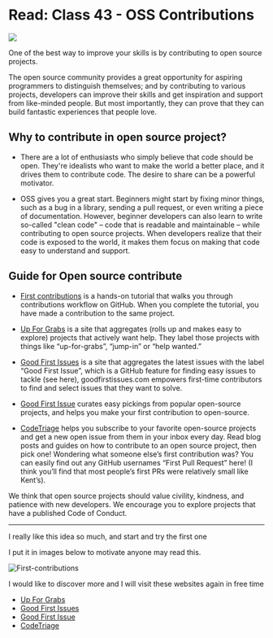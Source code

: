 # Read: Class 43 - OSS Contributions

![](https://veliovgroup.com/uploads/big2x-Hzs5CWELcJceyTkiP.png)

One of the best way to improve your skills is by contributing to open source projects.

The open source community provides a great opportunity for aspiring programmers to distinguish themselves; and by contributing to various projects, developers can improve their skills and get inspiration and support from like-minded people. But most importantly, they can prove that they can build fantastic experiences that people love.

## Why to contribute in open source project?

- There are a lot of enthusiasts who simply believe that code should be open. They're idealists who want to make the world a better place, and it drives them to contribute code. The desire to share can be a powerful motivator.

- OSS gives you a great start. Beginners might start by fixing minor things, such as a bug in a library, sending a pull request, or even writing a piece of documentation. However, beginner developers can also learn to write so-called "clean code" – code that is readable and maintainable – while contributing to open source projects. When developers realize that their code is exposed to the world, it makes them focus on making that code easy to understand and support.

## Guide for Open source contribute

- [First contributions](https://github.com/multunus/first-contributions) is a hands-on tutorial that walks you through contributions workflow on GitHub. When you complete the tutorial, you have made a contribution to the same project.

- [Up For Grabs](https://up-for-grabs.net) is a site that aggregates (rolls up and makes easy to explore) projects that actively want help. They label those projects with things like “up-for-grabs”, “jump-in” or “help wanted.”

- [Good First Issues](goodfirstissues.com) is a site that aggregates the latest issues with the label “Good First Issue”, which is a GitHub feature for finding easy issues to tackle (see here), goodfirstissues.com empowers first-time contributors to find and select issues that they want to solve.

- [Good First Issue](goodfirstissue.dev) curates easy pickings from popular open-source projects, and helps you make your first contribution to open-source.

- [CodeTriage](https://www.codetriage.com/) helps you subscribe to your favorite open-source projects and get a new open issue from them in your inbox every day.
Read blog posts and guides on how to contribute to an open source project, then pick one!
Wondering what someone else’s first contribution was? You can easily find out any GitHub usernames “First Pull Request” here! (I think you’ll find that most people’s first PRs were relatively small like Kent’s).

We think that open source projects should value civility, kindness, and patience with new developers. We encourage you to explore projects that have a published Code of Conduct.
- - -

I really like this idea so much, and start and try the first one

I put it in images below to motivate anyone may read this.

![First-contributions](https://i.ibb.co/TWPqxjr/first-contributions.png)

I would like to discover more and I will visit these websites again in free time

- [Up For Grabs](https://up-for-grabs.net)
- [Good First Issues](goodfirstissues.com)
- [Good First Issue](goodfirstissue.dev)
- [CodeTriage](https://www.codetriage.com/)